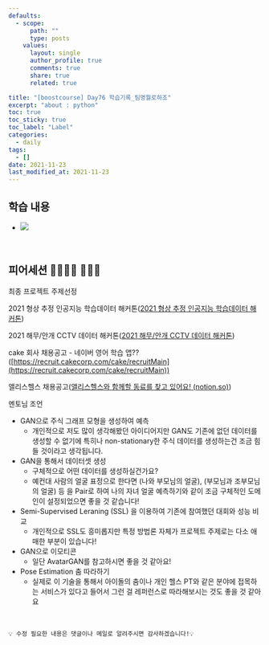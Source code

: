 ```yaml
---
defaults:
  - scope:
      path: ""
      type: posts
    values:
      layout: single
      author_profile: true
      comments: true
      share: true
      related: true

title: "[boostcourse] Day76 학습기록_팀명뭘로하조"
excerpt: "about : python"
toc: true
toc_sticky: true
toc_label: "Label"
categories:
  - daily
tags:
  - []
date: 2021-11-23
last_modified_at: 2021-11-23
---
```


## 학습 내용

- <a href="https://hongsusoo.github.io/ai%20etc/etc_lightweighting2"><img src="https://img.shields.io/badge/-AutoML-red"/></a>

<br>

## 피어세션 👨‍👨‍👦‍👦 👨‍👨‍👦

최종 프로젝트 주제선정

  2021 형상 추정 인공지능 학습데이터 해커톤([2021 형상 추정 인공지능 학습데이터 해커톤](https://linkareer.com/activity/73502))

  2021 해무/안개 CCTV 데이터 해커톤([2021 해무/안개 CCTV 데이터 해커톤](https://linkareer.com/activity/73440))

  cake 회사 채용공고 - 네이버 영어 학습 앱??([https://recruit.cakecorp.com/cake/recruitMain](https://recruit.cakecorp.com/cake/recruitMain))

  앨리스헬스 채용공고([앨리스헬스와 함께할 동료를 찾고 있어요! (notion.so)](https://www.notion.so/7d30bc1b3d0b4aec9ef009a7632b2c64))


멘토님 조언

  - GAN으로 주식 그래프 모형을 생성하여 예측
    - 개인적으로 저도 많이 생각해봤던 아이디어지만 GAN도 기존에 없던 데이터를 생성할 수 없기에 특히나 non-stationary한 주식 데이터를 생성하는건 조금 힘들 것이라고 생각됩니다.
  - GAN을 통해서 데이터셋 생성
    - 구체적으로 어떤 데이터를 생성하실건가요?
    - 예컨대 사람의 얼굴 표정으로 한다면 (나와 부모님의 얼굴), (부모님과 조부모님의 얼굴) 등 을 Pair로 하여 나의 자녀 얼굴 예측하기와 같이 조금 구체적인 도메인이 설정되었으면 좋을 것 같습니다!
  - Semi-Supervised Leraning (SSL) 을 이용하여 기존에 참여했던 대회와 성능 비교
    - 개인적으로 SSL도 흥미롭지만 특정 방법론 자체가 프로젝트 주제로는 다소 애매한 부분이 있습니다!
  - GAN으로 이모티콘
    - 일단 AvatarGAN를 참고하시면 좋을 것 같아요!
  - Pose Estimation 춤 따라하기
    - 실제로 이 기술을 통해서 아이돌의 춤이나 개인 헬스 PT와 같은 분야에 접목하는 서비스가 있다고 들어서 그런 걸 레퍼런스로 따라해보시는 것도 좋을 것 같아요



<br>

```
💡 수정 필요한 내용은 댓글이나 메일로 알려주시면 감사하겠습니다!💡 
```
